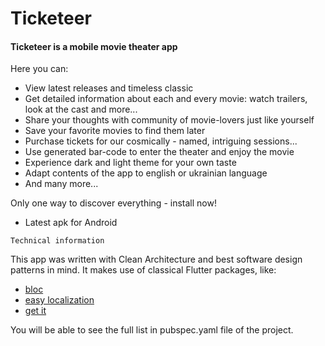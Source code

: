 # Ticketeer

#### Ticketeer is a mobile movie theater app
Here you can:
- View latest releases and timeless classic
- Get detailed information about each and every movie: watch trailers, look at the cast and more...
- Share your thoughts with community of movie-lovers just like yourself
- Save your favorite movies to find them later
- Purchase tickets for our cosmically - named, intriguing sessions...
- Use generated bar-code to enter the theater and enjoy the movie
- Experience dark and light theme for your own taste
- Adapt contents of the app to english or ukrainian language
- And many more...

Only one way to discover everything - install now!
- Latest apk for Android


`Technical information`

This app was written with Clean Architecture and best software design patterns in mind. It makes use of classical Flutter packages, like:
- [bloc](https://pub.dev/packages/flutter_bloc)
- [easy localization](https://pub.dev/packages/easy_localization)
- [get it](https://pub.dev/packages/get_it)

You will be able to see the full list in pubspec.yaml file of the project.


